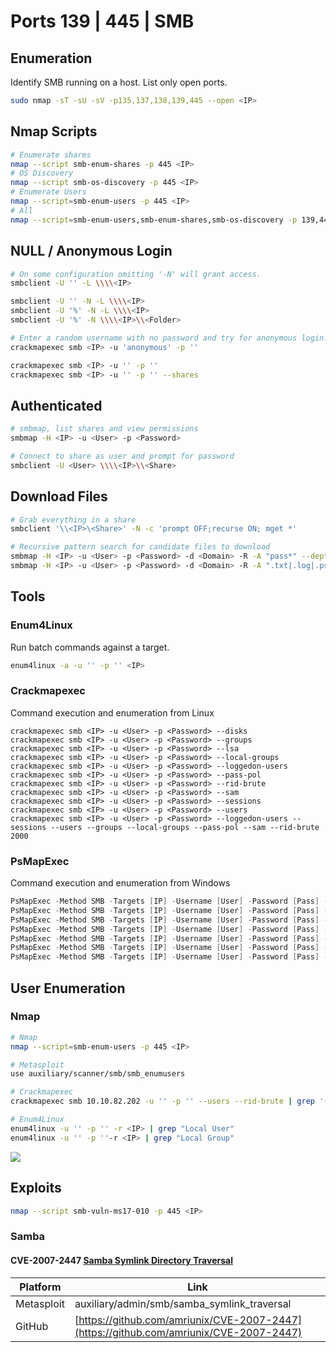 # Ports 139 | 445 | SMB

## Enumeration

Identify SMB running on a host. List only open ports.

```bash
sudo nmap -sT -sU -sV -p135,137,138,139,445 --open <IP>
```

## Nmap Scripts

```bash
# Enumerate shares
nmap --script smb-enum-shares -p 445 <IP>
# OS Discovery
nmap --script smb-os-discovery -p 445 <IP>
# Enumerate Users
nmap --script=smb-enum-users -p 445 <IP>
# All
nmap --script=smb-enum-users,smb-enum-shares,smb-os-discovery -p 139,445 <IP>
```

## NULL / Anonymous Login

```bash
# On some configuration omitting '-N' will grant access.
smbclient -U '' -L \\\\<IP> 

smbclient -U '' -N -L \\\\<IP> 
smbclient -U '%' -N -L \\\\<IP>
smbclient -U '%' -N \\\\<IP>\\<Folder>

# Enter a random username with no password and try for anonymous login.
crackmapexec smb <IP> -u 'anonymous' -p ''

crackmapexec smb <IP> -u '' -p ''
crackmapexec smb <IP> -u '' -p '' --shares
```

## Authenticated

```bash
# smbmap, list shares and view permissions
smbmap -H <IP> -u <User> -p <Password>

# Connect to share as user and prompt for password
smbclient -U <User> \\\\<IP>\\<Share>
```

## Download Files

```bash
# Grab everything in a share
smbclient '\\<IP>\<Share>' -N -c 'prompt OFF;recurse ON; mget *'

# Recursive pattern search for candidate files to download
smbmap -H <IP> -u <User> -p <Password> -d <Domain> -R -A "pass*" --depth 20  
smbmap -H <IP> -u <User> -p <Password> -d <Domain> -R -A ".txt|.log|.ps1|.vbs|.zip|.xml"
```

## Tools

### Enum4Linux

Run batch commands against a target.

```bash
enum4linux -a -u '' -p '' <IP>
```

### Crackmapexec

Command execution and enumeration from Linux

```markup
crackmapexec smb <IP> -u <User> -p <Password> --disks
crackmapexec smb <IP> -u <User> -p <Password> --groups
crackmapexec smb <IP> -u <User> -p <Password> --lsa
crackmapexec smb <IP> -u <User> -p <Password> --local-groups
crackmapexec smb <IP> -u <User> -p <Password> --loggedon-users
crackmapexec smb <IP> -u <User> -p <Password> --pass-pol
crackmapexec smb <IP> -u <User> -p <Password> --rid-brute
crackmapexec smb <IP> -u <User> -p <Password> --sam
crackmapexec smb <IP> -u <User> -p <Password> --sessions
crackmapexec smb <IP> -u <User> -p <Password> --users
crackmapexec smb <IP> -u <User> -p <Password> --loggedon-users --sessions --users --groups --local-groups --pass-pol --sam --rid-brute 2000
```

### PsMapExec

Command execution and enumeration from Windows

```powershell
PsMapExec -Method SMB -Targets [IP] -Username [User] -Password [Pass] -Module Disks
PsMapExec -Method SMB -Targets [IP] -Username [User] -Password [Pass] -Module KerbDump
PsMapExec -Method SMB -Targets [IP] -Username [User] -Password [Pass] -Module LSA
PsMapExec -Method SMB -Targets [IP] -Username [User] -Password [Pass] -Module LogonPasswords
PsMapExec -Method SMB -Targets [IP] -Username [User] -Password [Pass] -Module NTDS
PsMapExec -Method SMB -Targets [IP] -Username [User] -Password [Pass] -Module SAM
PsMapExec -Method SMB -Targets [IP] -Username [User] -Password [Pass] -Module Sessoions
```

## User Enumeration

### Nmap

```bash
# Nmap
nmap --script=smb-enum-users -p 445 <IP>

# Metasploit
use auxiliary/scanner/smb/smb_enumusers

# Crackmapexec
crackmapexec smb 10.10.82.202 -u '' -p '' --users --rid-brute | grep '(SidTypeUser)'

# Enum4Linux
enum4linux -u '' -p '' -r <IP> | grep "Local User"
enum4linux -u '' -p ''-r <IP> | grep "Local Group"
```

![](<../../.gitbook/assets/image (1860).png>)

## Exploits

```bash
nmap --script smb-vuln-ms17-010 -p 445 <IP>
```

### Samba

#### CVE-2007-2447 [Samba Symlink Directory Traversal](https://nvd.nist.gov/vuln/detail/CVE-2007-2447)

| Platform   | Link                                                                                   |
| ---------- | -------------------------------------------------------------------------------------- |
| Metasploit | auxiliary/admin/smb/samba\_symlink\_traversal                                          |
| GitHub     | [https://github.com/amriunix/CVE-2007-2447](https://github.com/amriunix/CVE-2007-2447) |

####

####

####
